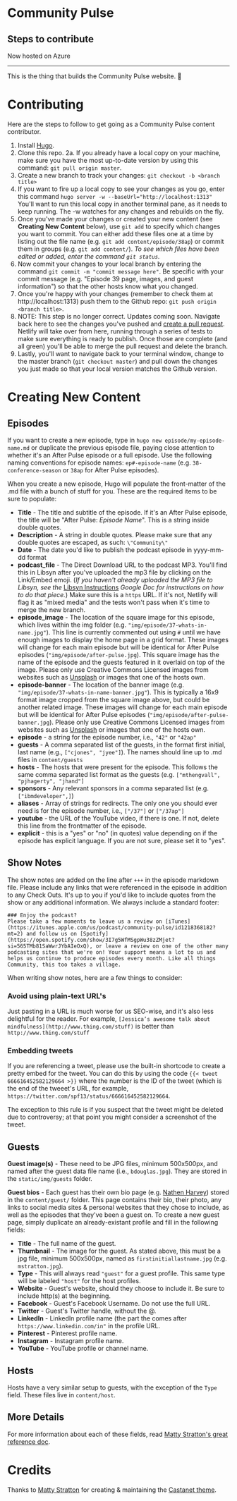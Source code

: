 # Community Pulse

## Steps to contribute

Now hosted on Azure

---

This is the thing that builds the Community Pulse website. :tada: 

# Contributing

Here are the steps to follow to get going as a Community Pulse content contributor.

1. Install [Hugo](http://gohugo.io).
2. Clone this repo.
2a. If you already have a local copy on your machine, make sure you have the most up-to-date version by using this command: `git pull origin master`.
3. Create a new branch to track your changes: `git checkout -b <branch title>`
4. If you want to fire up a local copy to see your changes as you go, enter this command `hugo server -w --baseUrl="http://localhost:1313"` You'll want to run this local copy in another terminal pane, as it needs to keep running. The -w watches for any changes and rebuilds on the fly.
5. Once you've made your changes or created your new content (see **Creating New Content** below), use `git add` to specify which changes you want to commit. You can either add these files one at a time by listing out the file name (e.g. `git add content/episode/38ap`) or commit them in groups (e.g. `git add content/`). _To see which files have been edited or added, enter the command `git status`._
6. Now commit your changes to your local branch by entering the command `git commit -m "commit message here"`. Be specific with your commit message (e.g. "Episode 39 page, images, and guest information") so that the other hosts know what you changed.
7. Once you're happy with your changes (remember to check them at http://localhost:1313) push them to the Github repo: `git push origin <branch title>`.
8. NOTE: This step is no longer correct. Updates coming soon.
Navigate back here to see the changes you've pushed and [create a pull request](https://help.github.com/en/articles/creating-a-pull-request). Netlify will take over from here, running through a series of tests to make sure everything is ready to publish. Once those are  complete (and all green) you'll be able to merge the pull request and delete the branch.
9. Lastly, you'll want to navigate back to your terminal window, change to the master branch (`git checkout master`) and pull down the changes you just made so that your local version matches the Github version.

# Creating New Content
## Episodes

If you want to create a new episode, type in `hugo new episode/my-episode-name.md` or duplicate the previous episode file, paying close attention to whether it's an After Pulse episode or a full episode. Use the following naming conventions for episode names: `ep#-episode-name` (e.g. `38-conference-season` or `38ap` for After Pulse episodes).

When you create a new episode, Hugo will populate the front-matter of the .md file with a bunch of stuff for you. These are the required items to be sure to populate:
* **Title** - The title and subtitle of the episode. If it's an After Pulse episode, the title will be "After Pulse: _Episode Name_". This is a string inside double quotes.
* **Description** - A string in double quotes. Please make sure that any double quotes are escaped, as such: `\"Community\"`
* **Date** - The date you'd like to publish the podcast episode in yyyy-mm-dd format
* **podcast_file** - The Direct Download URL to the podcast MP3. You'll find this in Libsyn after you've uploaded the mp3 file by clicking on the Link/Embed emoji. (_If you haven't already uploaded the MP3 file to Libsyn, see the_ [Libsyn Instructions](https://docs.google.com/document/d/1AvGLSm3pUCBbdumZz0dGvdUlyfdS_CTOj1KGSVJZGmg/edit?usp=sharing) _Google Doc for instructions on how to do that piece._) Make sure this is a `https` URL. If it's not, Netlify will flag it as "mixed media" and the tests won't pass when it's time to merge the new branch.
* **episode_image** - The location of the square image for this episode, which lives within the img folder (e.g. `"img/episode/37-whats-in-name.jpg"`). This line is currently commented out using `#` until we have enough images to display the home page in a grid format. These images will change for each main episode but will be identical for After Pulse episodes (`"img/episode/after-pulse.jpg`). This square image has the name of the episode and the guests featured in it overlaid on top of the image. Please only use Creative Commons Licensed images from websites such as [Unsplash](https://unsplash.com/) or images that one of the hosts own. 
* **episode-banner** - The location of the banner image (e.g. `"img/episode/37-whats-in-name-banner.jpg"`). This is typically a 16x9 format image cropped from the square image above, but could be another related image. These images will change for each main episode but will be identical for After Pulse episodes (`"img/episode/after-pulse-banner.jpg`). Please only use Creative Commons Licensed images from websites such as [Unsplash](https://unsplash.com/) or images that one of the hosts own.
* **episode** - a string for the episode number, i.e., `"42"` or `"42ap"`
* **guests** - A comma separated list of the guests, in the format first initial, last name (e.g., `["cjones", "jyee"]`). The names should line up to .md files in `content/guests`
* **hosts** - The hosts that were present for the episode. This follows the same comma separated list format as the guests (e.g. `["mthengvall", "pjhagerty", "jhand"]`
* **sponsors** - Any relevant sponsors in a comma separated list (e.g. `["ibmdeveloper",]`)
* **aliases** - Array of strings for redirects. The only one you should ever need is for the episode number, i.e., `["/37"]` or `["/37ap"]`
* **youtube** - the URL of the YouTube video, if there is one. If not, delete this line from the frontmatter of the episode.
* **explicit** - this is a "yes" or "no" (in quotes) value depending on if the episode has explicit language. If you are not sure, please set it to "yes".

## Show Notes

The show notes are added on the line after `+++` in the episode markdown file. Please include any links that were referenced in the episode in addition to any Check Outs. It's up to you if you'd like to include quotes from the show or any additional information. We always include a standard footer: 

```
### Enjoy the podcast?
Please take a few moments to leave us a review on [iTunes](https://itunes.apple.com/us/podcast/community-pulse/id1218368182?mt=2) and follow us on [Spotify](https://open.spotify.com/show/3I7g5WfMSgpWu38zZMjet?si=565TMb81SaWwrJYbAIeOxQ), or leave a review on one of the other many podcasting sites that we're on! Your support means a lot to us and helps us continue to produce episodes every month. Like all things Community, this too takes a village.
```

When writing show notes, here are a few things to consider:

### Avoid using plain-text URL's
Just pasting in a URL is much worse for us SEO-wise, and it's also less delightful for the reader. For example, `[Jessica’s awesome talk about mindfulness](http://www.thing.com/stuff)` is better than `http://www.thing.com/stuff`

### Embedding tweets
If you are referencing a tweet, please use the built-in shortcode to create a pretty embed for the tweet. You can do this by using the code `{{< tweet 666616452582129664 >}}` where the number is the ID of the tweet (which is the end of the tweeet's URL, for example, `https://twitter.com/spf13/status/666616452582129664`.

The exception to this rule is if you suspect that the tweet might be deleted due to controversy; at that point you might consider a screenshot of the tweet.


## Guests

**Guest image(s)** - These need to be JPG files, minimum 500x500px, and named after the guest data file name (i.e., `bdouglas.jpg`). They are stored in the `static/img/guests` folder.

**Guest bios** - Each guest has their own bio page (e.g. [Nathen Harvey](http://communitypulse.io/guest/nharvey/)) stored in the `content/guest/` folder. This page contains their bio, their photo, any links to social media sites & personal websites that they chose to include, as well as the episodes that they've been a guest on. To create a new guest page, simply duplicate an already-existant profile and fill in the following fields:

* **Title** - The full name of the guest.
* **Thumbnail** - The image for the guest. As stated above, this must be a jpg file, minimum 500x500px, named as `firstinitiallastname.jpg` (e.g. `mstratton.jpg`).
* **Type** - This will always read `"guest"` for a guest profile. This same type will be labeled `"host"` for the host profiles.
* **Website** - Guest's website, should they choose to include it. Be sure to include http(s) at the beginning.
* **Facebook** - Guest's Facebook Username. Do not use the full URL.
* **Twitter** - Guest's Twitter handle, without the @.
* **LinkedIn** - LinkedIn profile name (the part the comes after `https://www.linkedin.com/in"` in the profile URL.
* **Pinterest** - Pinterest profile name.
* **Instagram** - Instagram profile name.
* **YouTube** - YouTube profile or channel name.

## Hosts
Hosts have a very similar setup to guests, with the exception of the `Type` field. These files live in `content/host`.

## More Details
For more information about each of these fields, read [Matty Stratton's great reference doc](https://github.com/mattstratton/castanet/blob/master/REFERENCE.md). 

# Credits

Thanks to [Matty Stratton](https://twitter.com/mattstratton) for creating & maintaining the [Castanet theme](https://github.com/mattstratton/castanet).